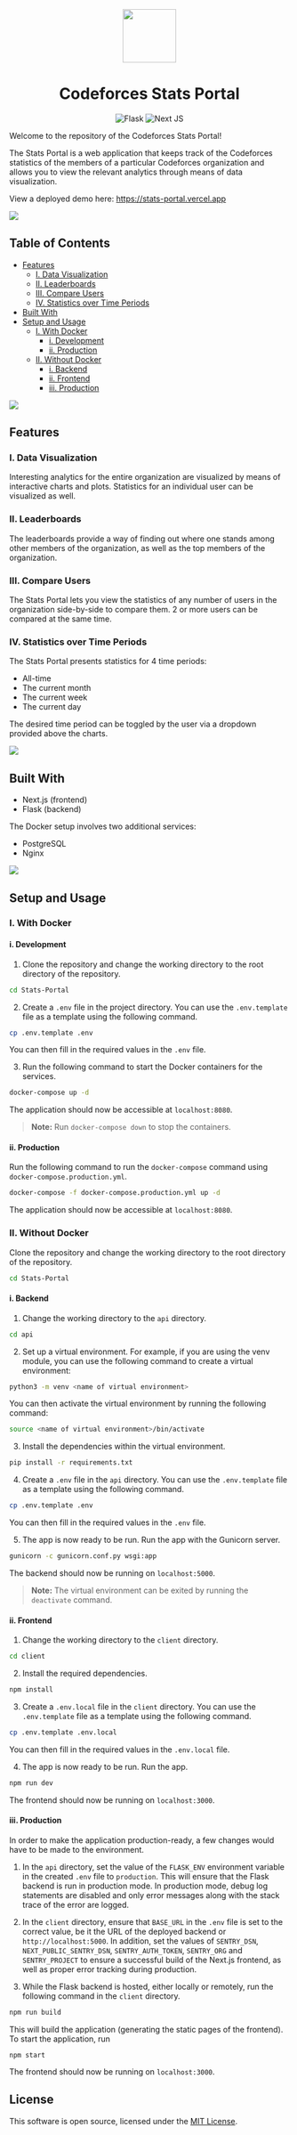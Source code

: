 <div align="center">

<img style="width: 10vw" src="assets/img/codeforces-logo.png">

# Codeforces Stats Portal

![Flask](https://img.shields.io/badge/flask-%23000.svg?style=for-the-badge&logo=flask&logoColor=white)
![Next JS](https://img.shields.io/badge/Next-black?style=for-the-badge&logo=next.js&logoColor=white)

</div>

Welcome to the repository of the Codeforces Stats Portal!

The Stats Portal is a web application that keeps track of the Codeforces statistics of the members of a particular Codeforces organization and allows you to view the relevant analytics through means of data visualization.

View a deployed demo here: https://stats-portal.vercel.app

<img src="https://raw.githubusercontent.com/andreasbm/readme/master/assets/lines/fire.png"><br>

## Table of Contents

* [Features](#features)
  + [I. Data Visualization](#i-data-visualization)
  + [II. Leaderboards](#ii-leaderboards)
  + [III. Compare Users](#iii-compare-users)
  + [IV. Statistics over Time Periods](#iv-statistics-over-time-periods)
* [Built With](#built-with)
* [Setup and Usage](#setup-and-usage)
  + [I. With Docker](#i-with-docker)
    - [i. Development](#i-development)
    - [ii. Production](#ii-production)
  + [II. Without Docker](#ii-without-docker)
    - [i. Backend](#i-backend)
    - [ii. Frontend](#ii-frontend)
    - [iii. Production](#iii-production)

<img src="https://raw.githubusercontent.com/andreasbm/readme/master/assets/lines/fire.png"><br>

## Features

### I. Data Visualization

Interesting analytics for the entire organization are visualized by means of interactive charts and plots. Statistics for an individual user can be visualized as well.

### II. Leaderboards

The leaderboards provide a way of finding out where one stands among other members of the organization, as well as the top members of the organization.

### III. Compare Users

The Stats Portal lets you view the statistics of any number of users in the organization side-by-side to compare them. 2 or more users can be compared at the same time.

### IV. Statistics over Time Periods

The Stats Portal presents statistics for 4 time periods:

* All-time
* The current month
* The current week
* The current day

The desired time period can be toggled by the user via a dropdown provided above the charts.

<img src="https://raw.githubusercontent.com/andreasbm/readme/master/assets/lines/fire.png"><br>

## Built With

* Next.js (frontend)
* Flask (backend)

The Docker setup involves two additional services:

* PostgreSQL
* Nginx

<img src="https://raw.githubusercontent.com/andreasbm/readme/master/assets/lines/fire.png"><br>

## Setup and Usage

### I. With Docker

#### i. Development

1. Clone the repository and change the working directory to the root directory of the repository.

```bash
cd Stats-Portal
```

2. Create a `.env` file in the project directory. You can use the `.env.template` file as a template using the following command.

```bash
cp .env.template .env
```

You can then fill in the required values in the `.env` file.

3. Run the following command to start the Docker containers for the services.

```bash
docker-compose up -d
```

The application should now be accessible at `localhost:8080`.

> <b>Note:</b> Run `docker-compose down` to stop the containers.

#### ii. Production

Run the following command to run the `docker-compose` command using `docker-compose.production.yml`.

```bash
docker-compose -f docker-compose.production.yml up -d
```

The application should now be accessible at `localhost:8080`.

### II. Without Docker

Clone the repository and change the working directory to the root directory of the repository.

```bash
cd Stats-Portal
```

#### i. Backend

1. Change the working directory to the `api` directory.

```bash
cd api
```

2. Set up a virtual environment. For example, if you are using the venv module, you can use the following command to create a virtual environment:

```bash
python3 -m venv <name of virtual environment>
```

You can then activate the virtual environment by running the following command:

```bash
source <name of virtual environment>/bin/activate
```

3. Install the dependencies within the virtual environment.

```bash
pip install -r requirements.txt
```

4. Create a `.env` file in the `api` directory. You can use the `.env.template` file as a template using the following command.

```bash
cp .env.template .env
```

You can then fill in the required values in the `.env` file.

5. The app is now ready to be run. Run the app with the Gunicorn server.

```bash
gunicorn -c gunicorn.conf.py wsgi:app
```

The backend should now be running on `localhost:5000`.

> <b>Note:</b> The virtual environment can be exited by running the `deactivate` command.

#### ii. Frontend

1. Change the working directory to the `client` directory.

```bash
cd client
```

2. Install the required dependencies.

```bash
npm install
```

3. Create a `.env.local` file in the `client` directory. You can use the `.env.template` file as a template using the following command.

```bash
cp .env.template .env.local
```

You can then fill in the required values in the `.env.local` file.

4. The app is now ready to be run. Run the app.

```bash
npm run dev
```

The frontend should now be running on `localhost:3000`.

#### iii. Production

In order to make the application production-ready, a few changes would have to be made to the environment.

1. In the `api` directory, set the value of the `FLASK_ENV` environment variable in the created `.env` file to `production`. This will ensure that the Flask backend is run in production mode. In production mode, debug log statements are disabled and only error messages along with the stack trace of the error are logged.

2. In the `client` directory, ensure that `BASE_URL` in the `.env` file is set to the correct value, be it the URL of the deployed backend or `http://localhost:5000`. In addition, set the values of `SENTRY_DSN`, `NEXT_PUBLIC_SENTRY_DSN`, `SENTRY_AUTH_TOKEN`, `SENTRY_ORG` and `SENTRY_PROJECT` to ensure a successful build of the Next.js frontend, as well as proper error tracking during production.

3. While the Flask backend is hosted, either locally or remotely, run the following command in the `client` directory.

```bash
npm run build
```

This will build the application (generating the static pages of the frontend). To start the application, run

```
npm start
```

The frontend should now be running on `localhost:3000`.

## License

This software is open source, licensed under the [MIT License](https://github.com/coniferousdyer/Stats-Portal/blob/master/LICENSE).
